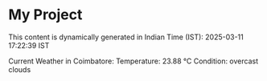 # My Project

This content is dynamically generated in Indian Time (IST): 2025-03-11 17:22:39 IST


Current Weather in Coimbatore:
Temperature: 23.88 °C
Condition: overcast clouds
